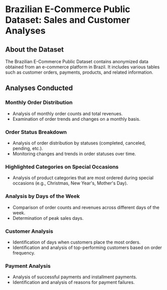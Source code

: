# Brazilian E-Commerce Public Dataset: Sales and Customer Analyses

## About the Dataset

The Brazilian E-Commerce Public Dataset contains anonymized data obtained from an e-commerce platform in Brazil. It includes various tables such as customer orders, payments, products, and related information.

## Analyses Conducted

### Monthly Order Distribution

- Analysis of monthly order counts and total revenues.
- Examination of order trends and changes on a monthly basis.

### Order Status Breakdown

- Analysis of order distribution by statuses (completed, canceled, pending, etc.).
- Monitoring changes and trends in order statuses over time.

### Highlighted Categories on Special Occasions

- Analysis of product categories that are most ordered during special occasions (e.g., Christmas, New Year's, Mother's Day).

### Analysis by Days of the Week

- Comparison of order counts and revenues across different days of the week.
- Determination of peak sales days.

### Customer Analysis

- Identification of days when customers place the most orders.
- Identification and analysis of top-performing customers based on order frequency.

### Payment Analysis

- Analysis of successful payments and installment payments.
- Identification and analysis of reasons for payment failures.



